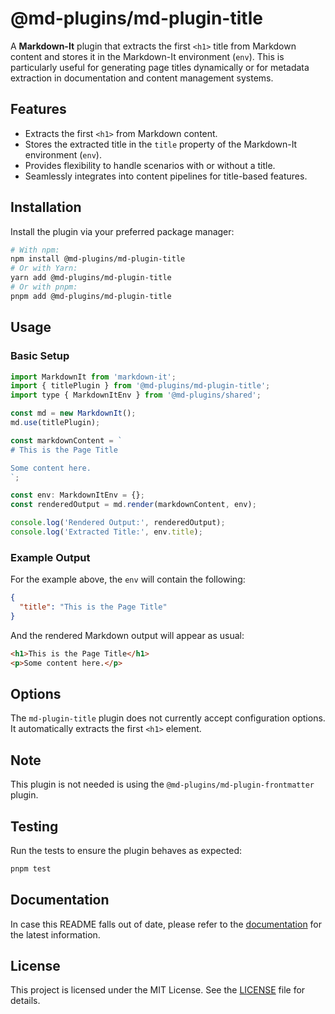 # @md-plugins/md-plugin-title

A **Markdown-It** plugin that extracts the first `<h1>` title from Markdown content and stores it in the Markdown-It environment (`env`). This is particularly useful for generating page titles dynamically or for metadata extraction in documentation and content management systems.

## Features

- Extracts the first `<h1>` from Markdown content.
- Stores the extracted title in the `title` property of the Markdown-It environment (`env`).
- Provides flexibility to handle scenarios with or without a title.
- Seamlessly integrates into content pipelines for title-based features.

## Installation

Install the plugin via your preferred package manager:

```bash
# With npm:
npm install @md-plugins/md-plugin-title
# Or with Yarn:
yarn add @md-plugins/md-plugin-title
# Or with pnpm:
pnpm add @md-plugins/md-plugin-title
```

## Usage

### Basic Setup

```js
import MarkdownIt from 'markdown-it';
import { titlePlugin } from '@md-plugins/md-plugin-title';
import type { MarkdownItEnv } from '@md-plugins/shared';

const md = new MarkdownIt();
md.use(titlePlugin);

const markdownContent = `
# This is the Page Title

Some content here.
`;

const env: MarkdownItEnv = {};
const renderedOutput = md.render(markdownContent, env);

console.log('Rendered Output:', renderedOutput);
console.log('Extracted Title:', env.title);
```

### Example Output

For the example above, the `env` will contain the following:

```json
{
  "title": "This is the Page Title"
}
```

And the rendered Markdown output will appear as usual:

```html
<h1>This is the Page Title</h1>
<p>Some content here.</p>
```

## Options

The `md-plugin-title` plugin does not currently accept configuration options. It automatically extracts the first `<h1>` element.

## Note

This plugin is not needed is using the `@md-plugins/md-plugin-frontmatter` plugin.

## Testing

Run the tests to ensure the plugin behaves as expected:

```bash
pnpm test
```

## Documentation

In case this README falls out of date, please refer to the [documentation](https://md-plugins.netlify.app/md-plugins/title/overview) for the latest information.

## License

This project is licensed under the MIT License. See the [LICENSE](LICENSE.md) file for details.
